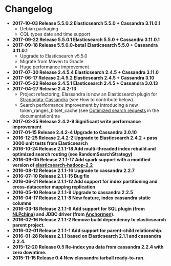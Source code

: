 # Changelog

* **2017-10-03 Release 5.5.0.2 Elasticsearch 5.5.0 + Cassandra 3.11.0.1**
  * Debian packaging
  * CQL types date and time support  
* **2017-09-22 Release 5.5.0.1 Elasticsearch 5.5.0 + Cassandra 3.11.0.1**
* **2017-09-18 Release 5.5.0.0-beta1 Elasticsearch 5.5.0 + Cassandra 3.11.0.1**
  * Upgrade to Elasticsearch v5.5.0
  * Migrate from Maven to Gradle
  * Huge performance improvement
* **2017-07-30 Release 2.4.5.4 Elasticsearch 2.4.5 + Cassandra 3.11.0**
* **2017-06-17 Release 2.4.5.2 Elasticsearch 2.4.5 + Cassandra 3.10**
* **2017-05-22 Release 2.4.5.1 Elasticsearch 2.4.5 + Cassandra 3.0.13**
* **2017-04-27 Release 2.4.2-13**
   * Project refactoring, Elassandra is now an Elasticsearch plugin for [Strapadata-Cassandra](https://github.com/strapdata/cassandra) (see How to contribute below).
   * Search performance improvement by introducing a new token_ranges_bitset_cache (see [Optimized search requests](http://doc.elassandra.io/en/latest/operations.html#optimized-search-routing) in the documentation)ma
* **2017-02-25 Release 2.4.2-9 Significant write performance improvement**
* **2017-01-15 Release 2.4.2-4 Upgrade to Cassandra 3.0.10**
* **2016-12-25 Release 2.4.2-2 Upgrade to Elasticsearch 2.4.2 + pass 3000 unit tests from Elasticsearch**
* **2016-10-24 Release 2.1.1-18 Add multi-threaded index rebuild and optimized search routing (see RandomSearchStrategy)**
* **2016-09-05 Release 2.1.1-17 Add spark support with a modified version of [elasticsearch-hadoop-2.2](https://github.com/vroyer/elasticsearch-hadoop)**
* **2016-08-12 Release 2.1.1-16 Upgrade to cassandra 2.2.7**
* **2016-07-10 Release 2.1.1-15 Bug fix**
* **2016-06-21 Release 2.1.1-12 Add support for index partitioning and cross-datacenter mapping replication**
* **2016-05-10 Release 2.1.1-9 Upgrade to cassandra 2.2.5**
* **2016-04-17 Release 2.1.1-8 New feature, index cassandra static columns**
* **2016-03-18 Release 2.1.1-6 Add support for SQL plugin (from [NLPchina](https://github.com/NLPchina/elasticsearch-sql)) and JDBC driver (from [Anchormen](https://github.com/Anchormen/sql4es)).**
* **2016-02-16 Release 2.1.1-2 Remove build dependency to elasticsearch parent project.**
* **2016-02-01 Release 2.1.1-1 Add support for parent-child relationship.**
* **2016-01-28 Release 2.1.1 based on Elasticsearch 2.1.1 and cassandra 2.2.4.**
* **2015-12-20 Release 0.5 Re-index you data from cassandra 2.2.4 with zero downtime.**
* **2015-11-15 Release 0.4 New elassandra tarball ready-to-run.**
